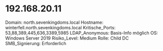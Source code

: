 # 192.168.20.11

Domain: north.sevenkingdoms.local
Hostname: winterfell.north.sevenkingdoms.local
Kritische_Ports: 53,88,389,445,636,3389,5985
LDAP_Anonymous: Basis-Info möglich
OS: Windows Server 2019
Risiko_Level: Medium
Rolle: Child DC
SMB_Signierung: Erforderlich